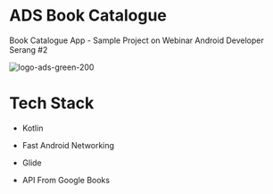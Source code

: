 # ADS Book Catalogue
Book Catalogue App - Sample Project on Webinar Android Developer Serang #2

![logo-ads-green-200](https://user-images.githubusercontent.com/49868959/81895102-a9f4f180-95db-11ea-8e5a-6ed4d9af72fd.png)

# Tech Stack
- Kotlin
- Fast Android Networking
- Glide

- API From Google Books

